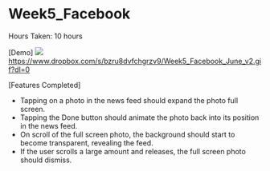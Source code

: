 # Week5_Facebook

Hours Taken: 10 hours

[Demo]
![](https://www.dropbox.com/s/nsv5lvb4j0swtpz/Week4_Tumblr_June.gif)
https://www.dropbox.com/s/bzru8dvfchgrzv9/Week5_Facebook_June_v2.gif?dl=0

[Features Completed]
- Tapping on a photo in the news feed should expand the photo full screen.
- Tapping the Done button should animate the photo back into its position in the news feed.
- On scroll of the full screen photo, the background should start to become transparent, revealing the feed.
- If the user scrolls a large amount and releases, the full screen photo should dismiss.




